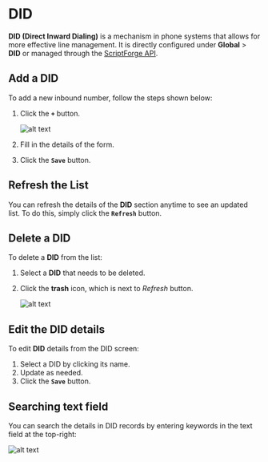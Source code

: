 # DID
**DID (Direct Inward Dialing)** is a mechanism in phone systems that allows for more effective line management. It is directly configured under **Global** > **DID** or managed through the [ScriptForge API](https://docs.connexcs.com/developers/scriptforge-api/). 


## Add a DID
To add a new inbound number, follow the steps shown below:

1. Click the **`+`** button.

    ![alt text][did-img-2]

2. Fill in the details of the form.
3. Click the **`Save`** button.
 

## Refresh the List
You can refresh the details of the **DID** section anytime to see an updated list. To do this, simply click the **`Refresh`** button.


## Delete a DID
To delete a **DID** from the list:

1. Select a **DID** that needs to be deleted.
2. Click the **trash** icon, which is next to *Refresh* button.

    ![alt text][did-delete]

## Edit the DID details
To edit **DID** details from the DID screen:

1. Select a DID by clicking its name.
2. Update as needed. 
3. Click the **`Save`** button.

## Searching text field

You can search the details in DID records by entering keywords in the text field at the top-right:

![alt text][did-img-4]


[did-img-2]: /did/img/165.png "Add DID"
[did-delete]: /did/img/did-delete.png "Delete DID"
[did-img-4]: /did/img/167.png "Search DID"
